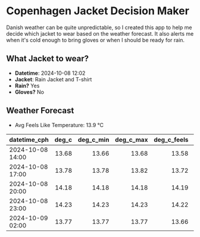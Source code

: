 
# Copenhagen Jacket Decision Maker

Danish weather can be quite unpredictable, so I created this app to help me decide which jacket to wear based on the weather forecast. 
It also alerts me when it's cold enough to bring gloves or when I should be ready for rain.

## What Jacket to wear?

- **Datetime**: 2024-10-08 12:02
- **Jacket**: Rain Jacket and T-shirt
- **Rain?** Yes
- **Gloves?** No

## Weather Forecast
- Avg Feels Like Temperature: 13.9 °C

| datetime_cph     |   deg_c |   deg_c_min |   deg_c_max |   deg_c_feels | weather   | wind   | rain   |
|:-----------------|--------:|------------:|------------:|--------------:|:----------|:-------|:-------|
| 2024-10-08 14:00 |   13.68 |       13.66 |       13.68 |         13.58 | Rain      | High   | Medium |
| 2024-10-08 17:00 |   13.78 |       13.78 |       13.82 |         13.72 | Rain      | Medium | Low    |
| 2024-10-08 20:00 |   14.18 |       14.18 |       14.18 |         14.19 | Rain      | Low    | Low    |
| 2024-10-08 23:00 |   14.23 |       14.23 |       14.23 |         14.22 | Rain      | Low    | Low    |
| 2024-10-09 02:00 |   13.77 |       13.77 |       13.77 |         13.66 | Clouds    | Low    | None   |
        